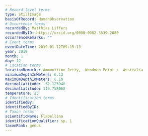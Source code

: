 ```yaml
---
# Record-level terms
type: StillImage
basisOfRecord: HumanObservation
# Occurrence terms
recordedBy: Matthias Liffers
recordedByID: https://orcid.org/0000-0002-3639-2080
occurrenceRemarks: ""
# Event terms
eventDateTime: 2019-01-12T09:15:13
year: 2019
month: 1
day: 12
# Location terms
locationRemarks: Ammunition Jetty,  Woodman Point /  Australia
minimumDepthInMeters: 6.13
maximumDepthInMeters: 6.19
decimalLatitude: -32.123948
decimalLatitude: 115.758068
temperature: 23
# Identification terms
identifiedBy: 
identifiedByID: 
# Taxon terms
scientificName: Flabellina
identificationQualifier: sp. 1
taxonRank: genus
---
```

